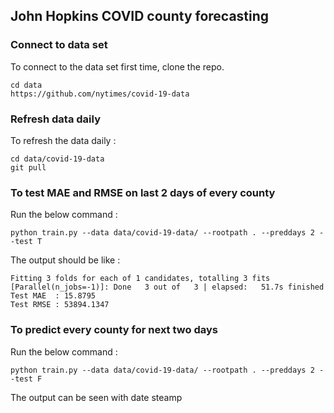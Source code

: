 ## John Hopkins COVID county forecasting

### Connect to data set

To connect to the data set first time, clone the repo.   
```
cd data
https://github.com/nytimes/covid-19-data
```

### Refresh data daily
To refresh the data daily :   

```
cd data/covid-19-data
git pull
```

### To test MAE and RMSE on last 2 days of every county

Run the below command :  
```
python train.py --data data/covid-19-data/ --rootpath . --preddays 2 --test T
```

The output should be like :  
```
Fitting 3 folds for each of 1 candidates, totalling 3 fits
[Parallel(n_jobs=-1)]: Done   3 out of   3 | elapsed:   51.7s finished
Test MAE  : 15.8795
Test RMSE : 53894.1347
```

### To predict every county for next two days

Run the below command :  
```
python train.py --data data/covid-19-data/ --rootpath . --preddays 2 --test F
```
The output can be seen with date steamp